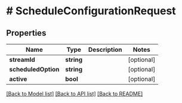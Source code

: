 # # ScheduleConfigurationRequest

## Properties

Name | Type | Description | Notes
------------ | ------------- | ------------- | -------------
**streamId** | **string** |  | [optional]
**scheduledOption** | **string** |  | [optional]
**active** | **bool** |  | [optional]

[[Back to Model list]](../../README.md#models) [[Back to API list]](../../README.md#endpoints) [[Back to README]](../../README.md)

